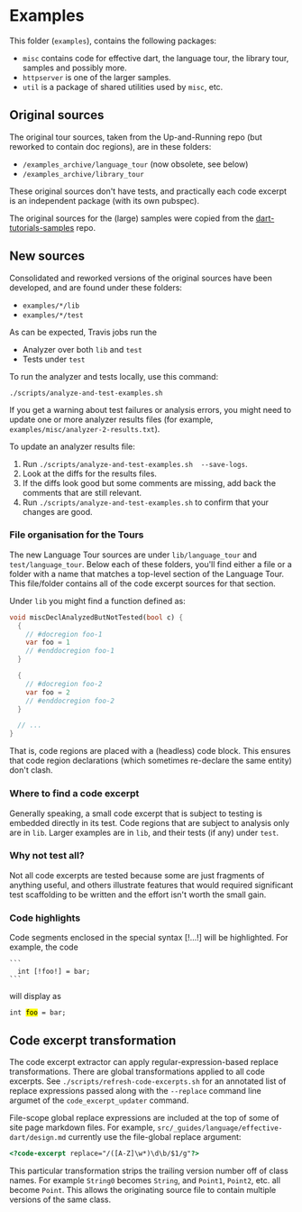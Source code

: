 # Examples

This folder (`examples`), contains the following packages:

- `misc` contains code for effective dart, the language tour, the library tour, samples and possibly more.
- `httpserver` is one of the larger samples.
- `util` is a package of shared utilities used by `misc`, etc.

## Original sources

The original tour sources, taken from the Up-and-Running repo (but reworked to contain doc regions), are in these folders:

- `/examples_archive/language_tour` (now obsolete, see below)
- `/examples_archive/library_tour`

These original sources don't have tests, and practically each code excerpt is an independent
package (with its own pubspec).

The original sources for the (large) samples were copied from the
[dart-tutorials-samples](https://github.com/dart-lang/dart-tutorials-samples) repo.

## New sources

Consolidated and reworked versions of the original sources have been developed,
and are found under these folders:

- `examples/*/lib`
- `examples/*/test`

As can be expected, Travis jobs run the

- Analyzer over both `lib` and `test`
- Tests under `test`

To run the analyzer and tests locally, use this command:

`./scripts/analyze-and-test-examples.sh`

If you get a warning about test failures or analysis errors,
you might need to update one or more analyzer results files
(for example, `examples/misc/analyzer-2-results.txt`).

To update an analyzer results file:

1. Run `./scripts/analyze-and-test-examples.sh  --save-logs`.
2. Look at the diffs for the results files.
3. If the diffs look good but some comments are missing,
   add back the comments that are still relevant.
4. Run `./scripts/analyze-and-test-examples.sh` to confirm that
   your changes are good.


### File organisation for the Tours

The new Language Tour sources are under `lib/language_tour` and `test/language_tour`.
Below each of these folders, you'll find either a file or a folder with a name
that matches a top-level section of the Language Tour. This file/folder contains
all of the code excerpt sources for that section.

Under `lib` you might find a function defined as:

```dart
void miscDeclAnalyzedButNotTested(bool c) {
  {
    // #docregion foo-1
    var foo = 1
    // #enddocregion foo-1
  }

  {
    // #docregion foo-2
    var foo = 2
    // #enddocregion foo-2
  }

  // ...
}
```

That is, code regions are placed with a (headless) code block. This ensures
that code region declarations (which sometimes re-declare the same entity)
don't clash.

### Where to find a code excerpt

Generally speaking, a small code excerpt that is subject to testing is embedded
directly in its test. Code regions that are subject to analysis only
are in `lib`. Larger examples are in `lib`, and their tests (if any) under `test`.

### Why not test all?

Not all code excerpts are tested because some are just fragments of anything
useful, and others illustrate features that would required significant test
scaffolding to be written and the effort isn't worth the small gain.

### Code highlights

Code segments enclosed in the special syntax [!...!] will be highlighted.
For example, the code

    ```
      int [!foo!] = bar;
    ```

will display as

  <code>int <mark>foo</mark> = bar;</code>

## Code excerpt transformation

The code excerpt extractor can apply regular-expression-based replace transformations.
There are global transformations applied to all code excerpts. See
`./scripts/refresh-code-excerpts.sh` for an annotated list of replace expressions passed
along with the `--replace` command line argumet of the `code_excerpt_updater` command.

File-scope global replace expressions are included at the top of some of site page markdown files.
For example, `src/_guides/language/effective-dart/design.md` currently use the file-global replace argument:

```html
<?code-excerpt replace="/([A-Z]\w*)\d\b/$1/g"?>
```

This particular transformation strips the trailing version number off of class names. For
example `String0` becomes `String`, and `Point1`, `Point2`, etc. all become `Point`. This
allows the originating source file to contain multiple versions of the same class.
